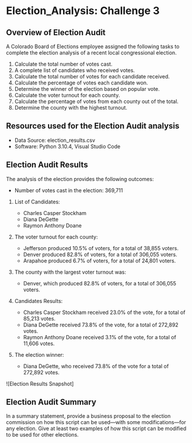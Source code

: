 # Election_Analysis: Challenge 3

## Overview of Election Audit
A Colorado Board of Elections employee assigned the following tasks to complete the election analysis of a recent local congressional election.

1. Calculate the total number of votes cast.
2. A complete list of candidates who received votes.
3. Calculate the total number of votes for each candidate received. 
4. Calculate the percentage of votes each candidate won.
5. Determine the winner of the election based on popular vote.
6. Calculate the voter turnout for each county.
7. Calculate the percentage of votes from each county out of the total.
8. Determine the county with the highest turnout.

## Resources used for the Election Audit analysis
- Data Source: election_results.csv
- Software: Python 3.10.4, Visual Studio Code

## Election Audit Results
The analysis of the election provides the following outcomes:
- Number of votes cast in the election: 369,711

1. List of Candidates:
    - Charles Casper Stockham
    - Diana DeGette
    - Raymon Anthony Doane
    
2. The voter turnout for each county:
    - Jefferson produced 10.5% of voters, for a total of 38,855 voters.
    - Denver produced 82.8% of voters, for a total of 306,055 voters.
    - Arapahoe produced 6.7% of voters, for a total of 24,801 voters.

3.  The county with the largest voter turnout was:
    - Denver, which produced 82.8% of voters, for a total of 306,055 voters.

4. Candidates Results:
    - Charles Casper Stockham received 23.0% of the vote, for a total of  85,213 votes.
    - Diana DeGette received 73.8% of the vote, for a total of 272,892 votes.
    - Raymon Anthony Doane received 3.1% of the vote, for a total of 11,606 votes.

5. The election winner:
    - Diana DeGette, who received 73.8% of the vote for a total of 272,892 votes.


    
![Election Results Snapshot]

## Election Audit Summary

 
In a summary statement, provide a business proposal to the election commission on how this script can be used—with some modifications—for any election. Give at least two examples of how this script can be modified to be used for other elections.


